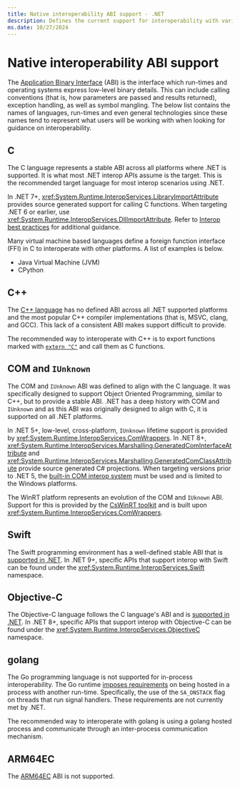 ```yaml
---
title: Native interoperability ABI support - .NET
description: Defines the current support for interoperability with various ABIs.
ms.date: 10/27/2024
---
```

# Native interoperability ABI support

The [Application Binary Interface](https://wikipedia.org/wiki/Application_binary_interface) (ABI) is the interface which run-times and operating systems express low-level binary details. This can include calling conventions (that is, how parameters are passed and results returned), exception handling, as well as symbol mangling. The below list contains the names of languages, run-times and even general technologies since these names tend to represent what users will be working with when looking for guidance on interoperability.

## C

The C language represents a stable ABI across all platforms where .NET is supported. It is what most .NET interop APIs assume is the target. This is the recommended target language for most interop scenarios using .NET.

In .NET 7+, <xref:System.Runtime.InteropServices.LibraryImportAttribute> provides source generated support for calling C functions. When targeting .NET 6 or earlier, use <xref:System.Runtime.InteropServices.DllImportAttribute>. Refer to [Interop best practices](./best-practices.md) for additional guidance.

Many virtual machine based languages define a foreign function interface (FFI) in C to interoperate with other platforms. A list of examples is below.

* Java Virtual Machine (JVM)
* CPython

## C++

The [C++ language](https://isocpp.org/) has no defined ABI across all .NET supported platforms and the most popular C++ compiler implementations (that is, MSVC, clang, and GCC). This lack of a consistent ABI makes support difficult to provide.

The recommended way to interoperate with C++ is to export functions marked with [`extern "C"`](/cpp/cpp/extern-cpp) and call them as C functions.

## COM and `IUnknown`

The COM and `IUnknown` ABI was defined to align with the C language. It was specifically designed to support Object Oriented Programming, similar to C++, but to provide a stable ABI. .NET has a deep history with COM and `IUnknown` and as this ABI was originally designed to align with C, it is supported on all .NET platforms.

In .NET 5+, low-level, cross-platform, `IUnknown` lifetime support is provided by <xref:System.Runtime.InteropServices.ComWrappers>. In .NET 8+, <xref:System.Runtime.InteropServices.Marshalling.GeneratedComInterfaceAttribute> and <xref:System.Runtime.InteropServices.Marshalling.GeneratedComClassAttribute> provide source generated C# projections. When targeting versions prior to .NET 5, the [built-in COM interop system](/dotnet/standard/native-interop/cominterop) must be used and is limited to the Windows platforms.

The WinRT platform represents an evolution of the COM and `IUknown` ABI. Support for this is provided by the [CsWinRT toolkit](/windows/apps/develop/platform/csharp-winrt/) and is built upon <xref:System.Runtime.InteropServices.ComWrappers>.

## Swift

The Swift programming environment has a well-defined stable ABI that is [supported in .NET](https://github.com/dotnet/designs/blob/main/proposed/swift-interop.md). In .NET 9+, specific APIs that support interop with Swift can be found under the <xref:System.Runtime.InteropServices.Swift> namespace.

## Objective-C

The Objective-C language follows the C language's ABI and is [supported in .NET](https://github.com/dotnet/designs/blob/main/accepted/2021/objectivec-interop.md). In .NET 8+, specific APIs that support interop with Objective-C can be found under the <xref:System.Runtime.InteropServices.ObjectiveC> namespace.

## golang

The Go programming language is not supported for in-process interoperability. The Go runtime [imposes requirements](https://pkg.go.dev/os/signal#hdr-Non_Go_programs_that_call_Go_code) on being hosted in a process with another run-time. Specifically, the use of the `SA_ONSTACK` flag on threads that run signal handlers. These requirements are not currently met by .NET.

The recommended way to interoperate with golang is using a golang hosted process and communicate through an inter-process communication mechanism.

## ARM64EC

The [ARM64EC](/cpp/build/arm64ec-windows-abi-conventions) ABI is not supported.
